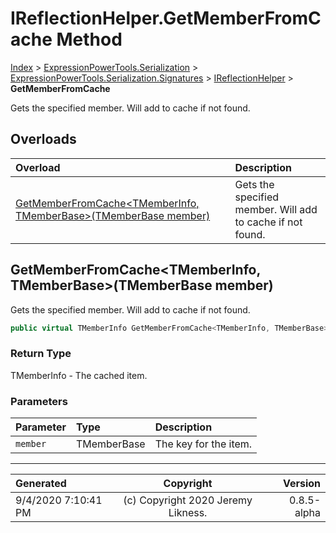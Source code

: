 ﻿# IReflectionHelper.GetMemberFromCache Method

[Index](../index.md) > [ExpressionPowerTools.Serialization](ExpressionPowerTools.Serialization.a.md) > [ExpressionPowerTools.Serialization.Signatures](ExpressionPowerTools.Serialization.Signatures.n.md) > [IReflectionHelper](ExpressionPowerTools.Serialization.Signatures.IReflectionHelper.i.md) > **GetMemberFromCache**

Gets the specified member. Will add to cache if not found.

## Overloads

| Overload | Description |
| :-- | :-- |
| [GetMemberFromCache&lt;TMemberInfo, TMemberBase>(TMemberBase member)](#getmemberfromcachetmemberinfo-tmemberbasetmemberbase-member) | Gets the specified member. Will add to cache if not found. |
## GetMemberFromCache&lt;TMemberInfo, TMemberBase>(TMemberBase member)

Gets the specified member. Will add to cache if not found.

```csharp
public virtual TMemberInfo GetMemberFromCache<TMemberInfo, TMemberBase>(TMemberBase member)
```

### Return Type

TMemberInfo - The cached item.

### Parameters

| Parameter | Type | Description |
| :-- | :-- | :-- |
| `member` | TMemberBase | The key for the item. |



---

| Generated | Copyright | Version |
| :-- | :-: | --: |
| 9/4/2020 7:10:41 PM | (c) Copyright 2020 Jeremy Likness. | 0.8.5-alpha |
